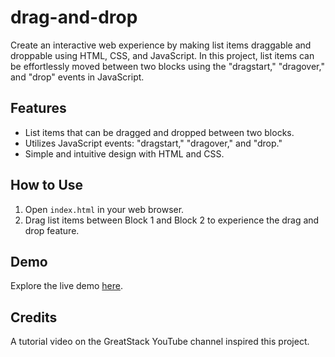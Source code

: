 # drag-and-drop

Create an interactive web experience by making list items draggable and droppable using HTML, CSS, and JavaScript. In this project, list items can be effortlessly moved between two blocks using the "dragstart," "dragover," and "drop" events in JavaScript.

## Features

- List items that can be dragged and dropped between two blocks.
- Utilizes JavaScript events: "dragstart," "dragover," and "drop."
- Simple and intuitive design with HTML and CSS.

## How to Use

1. Open `index.html` in your web browser.
2. Drag list items between Block 1 and Block 2 to experience the drag and drop feature.

## Demo

Explore the live demo [here](https://chamindud.github.io/drag-and-drop/).

## Credits

A tutorial video on the GreatStack YouTube channel inspired this project.
